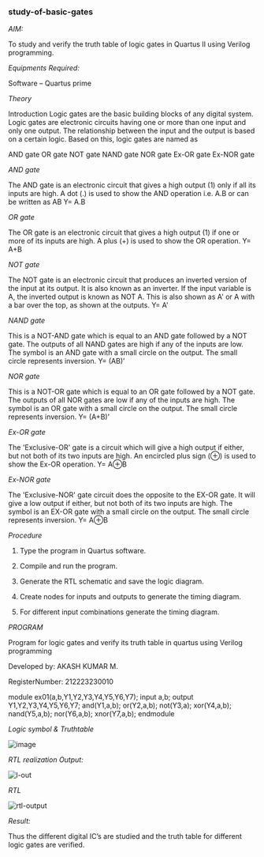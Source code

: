 ### study-of-basic-gates

*AIM:* 

To study and verify the truth table of logic gates in Quartus II using Verilog programming.

*Equipments Required:*

Software – Quartus prime 

*Theory*

Introduction Logic gates are the basic building blocks of any digital system. Logic gates are electronic circuits having one or more than one input and only one output. The relationship between the input and the output is based on a certain logic. Based on this, logic gates are named as

AND gate OR gate NOT gate NAND gate NOR gate Ex-OR gate Ex-NOR gate

*AND gate*

The AND gate is an electronic circuit that gives a high output (1) only if all its inputs are high. A dot (.) is used to show the AND operation i.e. A.B or can be written as AB
Y= A.B

*OR gate* 

The OR gate is an electronic circuit that gives a high output (1) if one or more of its inputs are high. A plus (+) is used to show the OR operation.
Y= A+B

*NOT gate*

The NOT gate is an electronic circuit that produces an inverted version of the input at its output. It is also known as an inverter. If the input variable is A, the inverted output is known as NOT A. This is also shown as A' or A with a bar over the top, as shown at the outputs.
Y= A'

*NAND gate*

This is a NOT-AND gate which is equal to an AND gate followed by a NOT gate. The outputs of all NAND gates are high if any of the inputs are low. The symbol is an AND gate with a small circle on the output. The small circle represents inversion.
Y= (AB)’

*NOR gate*

This is a NOT-OR gate which is equal to an OR gate followed by a NOT gate. The outputs of all NOR gates are low if any of the inputs are high. The symbol is an OR gate with a small circle on the output. The small circle represents inversion.
Y= (A+B)’

*Ex-OR gate*

The 'Exclusive-OR' gate is a circuit which will give a high output if either, but not both of its two inputs are high. An encircled plus sign (⊕) is used to show the Ex-OR operation.
Y= A⊕B

*Ex-NOR gate*

The 'Exclusive-NOR' gate circuit does the opposite to the EX-OR gate. It will give a low output if either, but not both of its two inputs are high. The symbol is an EX-OR gate with a small circle on the output. The small circle represents inversion.
Y= A⊕B

*Procedure* 

1.	Type the program in Quartus software.

2.	Compile and run the program.

3.	Generate the RTL schematic and save the logic diagram.

4.	Create nodes for inputs and outputs to generate the timing diagram.

5.	For different input combinations generate the timing diagram.


*PROGRAM*


Program for logic gates and verify its truth table in quartus using Verilog programming

 Developed by: AKASH KUMAR M.
 
 RegisterNumber: 212223230010
 
module ex01(a,b,Y1,Y2,Y3,Y4,Y5,Y6,Y7);
input a,b;
output Y1,Y2,Y3,Y4,Y5,Y6,Y7;
and(Y1,a,b);
or(Y2,a,b);
not(Y3,a);
xor(Y4,a,b);
nand(Y5,a,b);
nor(Y6,a,b);
xnor(Y7,a,b);
endmodule

 

*Logic symbol & Truthtable*

![image](https://github.com/sudharsanakumar18/study-of-basic-gates/assets/138849110/716b15ce-c8de-41ea-88b9-8af006cea701)

*RTL realization Output:*

![l-out](https://github.com/akash7812/study-of-basic-gates/assets/146819826/71d74c96-af9f-4e96-b3ba-49ad8ee8bf70)


*RTL*

![rtl-output](https://github.com/akash7812/study-of-basic-gates/assets/146819826/8826c4ba-a2ab-45f6-909d-84484dc79a27)


*Result:*

Thus the different digital IC’s are studied and the truth table for different logic gates are verified.
